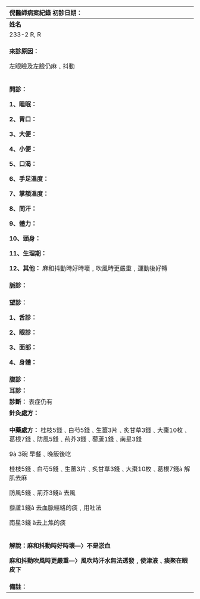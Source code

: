 ﻿|**倪醫師病案紀錄**     初診日期：|
| :- |
|**姓名**|**性別：**|**年齡及體型**|**來診日期：**|
|233-2 R, R|男||3/17/08|
|<p>**來診原因：**</p><p>左眼瞼及左臉仍麻﹑抖動</p>|
|<p>**問診：**</p><p>**1、睡眠：**</p><p>**2、胃口：**</p><p>**3、大便：**</p><p>**4、小便：**</p><p>**5、口渴：** </p><p>**6、手足溫度：**</p><p>**7、掌額溫度：**</p><p>**8、問汗：**</p><p>**9、體力：**</p><p>**10、頭身：**</p><p>**11、生理期：**</p><p>**12、其他：** 麻和抖動時好時壞﹐吹風時更嚴重﹐運動後好轉</p>|
|**脈診：**|
|<p>**望診：**</p><p>**1、舌診：**</p><p>**2、眼診：**</p><p>**3、面部：**</p><p>**4、身體：**</p>|
|**腹診：**|
|**耳診：**|
|**診斷：** 表症仍有|
|**針灸處方：**|
|<p>**中藥處方：** 桂枝5錢﹑白芍5錢﹑生薑3片﹑炙甘草3錢﹑大棗10枚﹑葛根7錢﹑防風5錢﹑荊芥3錢﹑藜蘆1錢﹑南星3錢</p><p>9à 3碗 早餐﹑晚飯後吃</p><p>桂枝5錢﹑白芍5錢﹑生薑3片﹑炙甘草3錢﹑大棗10枚﹑葛根7錢à 解肌去麻</p><p>防風5錢﹑荊芥3錢à 去風</p><p>藜蘆1錢à 去血脈經絡的痰﹐用吐法</p><p>南星3錢 à去上焦的痰</p>|
|<p>**解說：麻和抖動時好時壞—〉不是淤血**</p><p>**麻和抖動吹風時更嚴重—〉風吹時汗水無法透發﹐使津液﹑痰聚在眼皮下**</p><p></p>|
|**備註：**|

